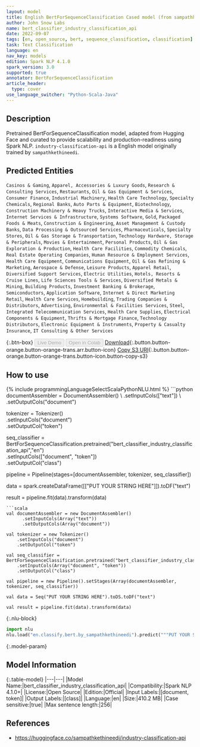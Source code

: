 ```yaml
---
layout: model
title: English BertForSequenceClassification Cased model (from sampathkethineedi)
author: John Snow Labs
name: bert_classifier_industry_classification_api
date: 2022-09-07
tags: [en, open_source, bert, sequence_classification, classification]
task: Text Classification
language: en
nav_key: models
edition: Spark NLP 4.1.0
spark_version: 3.0
supported: true
annotator: BertForSequenceClassification
article_header:
  type: cover
use_language_switcher: "Python-Scala-Java"
---
```


## Description

Pretrained BertForSequenceClassification model, adapted from Hugging Face and curated to provide scalability and production-readiness using Spark NLP. `industry-classification-api` is a English model originally trained by `sampathkethineedi`.

## Predicted Entities

`Casinos & Gaming`, `Apparel, Accessories & Luxury Goods`, `Research & Consulting Services`, `Restaurants`, `Oil & Gas Equipment & Services`, `Consumer Finance`, `Industrial Machinery`, `Health Care Technology`, `Specialty Chemicals`, `Regional Banks`, `Auto Parts & Equipment`, `Biotechnology`, `Construction Machinery & Heavy Trucks`, `Interactive Media & Services`, `Internet Services & Infrastructure`, `Systems Software`, `Gold`, `Packaged Foods & Meats`, `Construction & Engineering`, `Asset Management & Custody Banks`, `Data Processing & Outsourced Services`, `Pharmaceuticals`, `Specialty Stores`, `Oil & Gas Storage & Transportation`, `Technology Hardware, Storage & Peripherals`, `Movies & Entertainment`, `Personal Products`, `Oil & Gas Exploration & Production`, `Health Care Facilities`, `Commodity Chemicals`, `Real Estate Operating Companies`, `Human Resource & Employment Services`, `Health Care Equipment`, `Communications Equipment`, `Oil & Gas Refining & Marketing`, `Aerospace & Defense`, `Leisure Products`, `Apparel Retail`, `Diversified Support Services`, `Electric Utilities`, `Hotels, Resorts & Cruise Lines`, `Life Sciences Tools & Services`, `Diversified Metals & Mining`, `Building Products`, `Investment Banking & Brokerage`, `Semiconductors`, `Application Software`, `Internet & Direct Marketing Retail`, `Health Care Services`, `Homebuilding`, `Trading Companies & Distributors`, `Advertising`, `Environmental & Facilities Services`, `Steel`, `Integrated Telecommunication Services`, `Health Care Supplies`, `Electrical Components & Equipment`, `Thrifts & Mortgage Finance`, `Technology Distributors`, `Electronic Equipment & Instruments`, `Property & Casualty Insurance`, `IT Consulting & Other Services`

{:.btn-box}
<button class="button button-orange" disabled>Live Demo</button>
<button class="button button-orange" disabled>Open in Colab</button>
[Download](https://s3.amazonaws.com/auxdata.johnsnowlabs.com/public/models/bert_classifier_industry_classification_api_en_4.1.0_3.0_1662513488095.zip){:.button.button-orange.button-orange-trans.arr.button-icon}
[Copy S3 URI](s3://auxdata.johnsnowlabs.com/public/models/bert_classifier_industry_classification_api_en_4.1.0_3.0_1662513488095.zip){:.button.button-orange.button-orange-trans.button-icon.button-copy-s3}

## How to use



<div class="tabs-box" markdown="1">
{% include programmingLanguageSelectScalaPythonNLU.html %}
```python
documentAssembler = DocumentAssembler() \
    .setInputCols(["text"]) \
    .setOutputCols("document")

tokenizer = Tokenizer() \
    .setInputCols("document") \
    .setOutputCol("token")

seq_classifier = BertForSequenceClassification.pretrained("bert_classifier_industry_classification_api","en") \
    .setInputCols(["document", "token"]) \
    .setOutputCol("class")
    
pipeline = Pipeline(stages=[documentAssembler, tokenizer, seq_classifier])

data = spark.createDataFrame([["PUT YOUR STRING HERE"]]).toDF("text")

result = pipeline.fit(data).transform(data)
```
```scala
val documentAssembler = new DocumentAssembler() 
      .setInputCols(Array("text")) 
      .setOutputCols(Array("document"))
      
val tokenizer = new Tokenizer()
    .setInputCols("document")
    .setOutputCol("token")
 
val seq_classifier = BertForSequenceClassification.pretrained("bert_classifier_industry_classification_api","en") 
    .setInputCols(Array("document", "token")) 
    .setOutputCol("class")
   
val pipeline = new Pipeline().setStages(Array(documentAssembler, tokenizer, seq_classifier))

val data = Seq("PUT YOUR STRING HERE").toDS.toDF("text")

val result = pipeline.fit(data).transform(data)
```


{:.nlu-block}
```python
import nlu
nlu.load("en.classify.bert.by_sampathkethineedi").predict("""PUT YOUR STRING HERE""")
```

</div>

{:.model-param}
## Model Information

{:.table-model}
|---|---|
|Model Name:|bert_classifier_industry_classification_api|
|Compatibility:|Spark NLP 4.1.0+|
|License:|Open Source|
|Edition:|Official|
|Input Labels:|[document, token]|
|Output Labels:|[class]|
|Language:|en|
|Size:|410.2 MB|
|Case sensitive:|true|
|Max sentence length:|256|

## References

- https://huggingface.co/sampathkethineedi/industry-classification-api